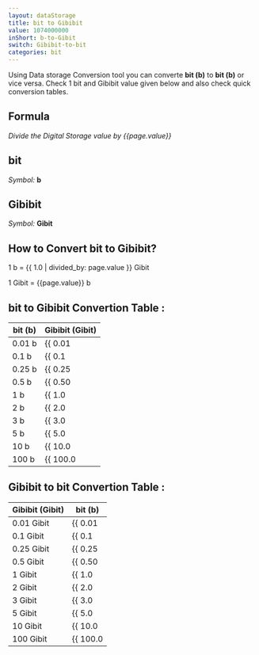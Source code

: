 ```yaml
---
layout: dataStorage
title: bit to Gibibit
value: 1074000000
inShort: b-to-Gibit
switch: Gibibit-to-bit
categories: bit
---
```


Using Data storage Conversion tool you can converte **bit (b)** to **bit (b)** or vice versa. Check 1 bit and Gibibit value given below and also check quick conversion tables.

## Formula
*Divide the Digital Storage value by {{page.value}}*

## bit
*Symbol:* **b**

## Gibibit
*Symbol:* **Gibit**

## How to Convert bit to Gibibit?

1 b = {{ 1.0 | divided_by: page.value }} Gibit

1 Gibit = {{page.value}} b


## bit to Gibibit Convertion Table :

| bit (b) | Gibibit (Gibit) |
| ---- | ---- |
| 0.01 b | {{ 0.01 | divided_by: page.value }} Gibit |
| 0.1 b | {{ 0.1 | divided_by: page.value }} Gibit |
| 0.25 b | {{ 0.25 | divided_by: page.value }} Gibit |
| 0.5 b | {{ 0.50 | divided_by: page.value }} Gibit |
| 1 b | {{ 1.0 | divided_by: page.value }} Gibit |
| 2 b | {{ 2.0 | divided_by: page.value }} Gibit |
| 3 b | {{ 3.0 | divided_by: page.value }} Gibit |
| 5 b | {{ 5.0 | divided_by: page.value }} Gibit |
| 10 b | {{ 10.0 | divided_by: page.value }} Gibit |
| 100 b | {{ 100.0 | divided_by: page.value }} Gibit |

## Gibibit to bit Convertion Table :

| Gibibit (Gibit) | bit (b) |
| ---- | ---- |
| 0.01 Gibit | {{ 0.01 | times: page.value }} b |
| 0.1 Gibit | {{ 0.1 | times: page.value }} b |
| 0.25 Gibit | {{ 0.25 | times: page.value }} b |
| 0.5 Gibit | {{ 0.50 | times: page.value }} b |
| 1 Gibit | {{ 1.0 | times: page.value }} b |
| 2 Gibit | {{ 2.0 | times: page.value }} b |
| 3 Gibit | {{ 3.0 | times: page.value }} b |
| 5 Gibit | {{ 5.0 | times: page.value }} b |
| 10 Gibit | {{ 10.0 | times: page.value }} b |
| 100 Gibit | {{ 100.0 | times: page.value }} b |


<script>
document.getElementById('selectInput')[0].selected = true
document.getElementById('selectOutput')[11].selected = true
</script>
